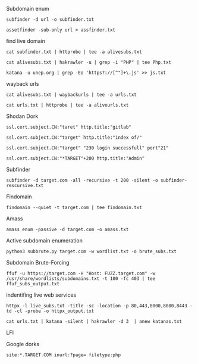 
Subdomain enum

~~~
subfinder -d url -o subfinder.txt
~~~

~~~
assetfinder -sub-only url > assfinder.txt
~~~

find live domain

~~~
cat subfinder.txt | httprobe | tee -a alivesubs.txt
~~~


```
cat alivesubs.txt | hakrawler -u | grep -i "PHP" | tee Php.txt

```

```
katana -u unep.org | grep -Eo 'https?://[^"]+\.js' >> js.txt
```

wayback urls



~~~
cat alivesubs.txt | waybackurls | tee -a urls.txt
~~~


~~~
cat urls.txt | httprobe | tee -a aliveurls.txt
~~~



Shodan Dork

~~~
ssl.cert.subject.CN:"taret" http.title:"gitlab"
~~~

~~~
ssl.cert.subject.CN:"target" http.title:"index of/"
~~~

~~~
ssl.cert.subject.CN:"target" "230 login successfull" port"21"
~~~

~~~
ssl.cert.subject.CN:"*TARGET"+200 http.title:"Admin"
~~~


Subfinder 

~~~
subfinder -d target.com -all -recursive -t 200 -silent -o subfinder-rescursive.txt
~~~


Findomain 

~~~
findomain --quiet -t target.com | tee findomain.txt
~~~

Amass 

~~~
amass enum -passive -d target.com -o amass.txt
~~~

Active subdomain enumeration

~~~
python3 subbrute.py target.com -w wordlist.txt -o brute_subs.txt
~~~

Subdomain Brute-Forcing

~~~
ffuf -u https://target.com -H "Host: FUZZ.target.com" -w /usr/share/wordlists/subdomains.txt -t 100 -fc 403 | tee ffuf_subs_output.txt
~~~

indentifing live web services

```
httpx -l live_subs.txt -title -sc -location -p 80,443,8000,8080,8443 -td -cl -probe -o httpx_output.txt
```

```
cat urls.txt | katana -silent | hakrawler -d 3  | anew katanas.txt
```

LFI 

Google dorks

```
site:*.TARGET.COM inurl:?page= filetype:php
```

